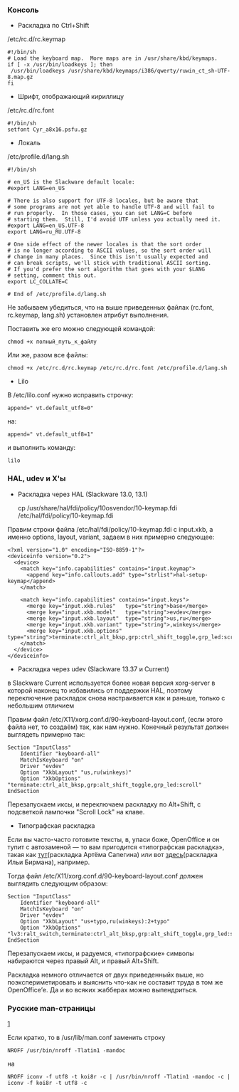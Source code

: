 ### Консоль

  - Раскладка по Ctrl+Shift

/etc/rc.d/rc.keymap

    #!/bin/sh
    # Load the keyboard map.  More maps are in /usr/share/kbd/keymaps.
    if [ -x /usr/bin/loadkeys ]; then
     /usr/bin/loadkeys /usr/share/kbd/keymaps/i386/qwerty/ruwin_ct_sh-UTF-8.map.gz
    fi

  - Шрифт, отображающий кириллицу

/etc/rc.d/rc.font

    #!/bin/sh
    setfont Cyr_a8x16.psfu.gz

  - Локаль

/etc/profile.d/lang.sh

    #!/bin/sh

    # en_US is the Slackware default locale:
    #export LANG=en_US

    # There is also support for UTF-8 locales, but be aware that
    # some programs are not yet able to handle UTF-8 and will fail to
    # run properly.  In those cases, you can set LANG=C before
    # starting them.  Still, I'd avoid UTF unless you actually need it.
    #export LANG=en_US.UTF-8
    export LANG=ru_RU.UTF-8

    # One side effect of the newer locales is that the sort order
    # is no longer according to ASCII values, so the sort order will
    # change in many places.  Since this isn't usually expected and
    # can break scripts, we'll stick with traditional ASCII sorting.
    # If you'd prefer the sort algorithm that goes with your $LANG
    # setting, comment this out.
    export LC_COLLATE=C

    # End of /etc/profile.d/lang.sh

Не забываем убедиться, что на выше приведенных файлах (rc.font,
rc.keymap, lang.sh) установлен атрибут выполнения.

Поставить же его можно следующей командой:

    chmod +x полный_путь_к_файлу

Или же, разом все файлы:

    chmod +x /etc/rc.d/rc.keymap /etc/rc.d/rc.font /etc/profile.d/lang.sh

  - Lilo

В /etc/lilo.conf нужно исправить строчку:

    append=" vt.default_utf8=0"

на:

    append=" vt.default_utf8=1"

и выполнить команду:

    lilo

### HAL, udev и X'ы

  - Раскладка через HAL (Slackware 13.0, 13.1)


    cp /usr/share/hal/fdi/policy/10osvendor/10-keymap.fdi /etc/hal/fdi/policy/10-keymap.fdi

Правим строки файла /etc/hal/fdi/policy/10-keymap.fdi с input.xkb, а
именно options, layout, variant, задаем в них примерно следующее:

    <?xml version="1.0" encoding="ISO-8859-1"?>
    <deviceinfo version="0.2">
      <device>
        <match key="info.capabilities" contains="input.keymap">
          <append key="info.callouts.add" type="strlist">hal-setup-keymap</append>
        </match>

        <match key="info.capabilities" contains="input.keys">
          <merge key="input.xkb.rules"   type="string">base</merge>
          <merge key="input.xkb.model"   type="string">evdev</merge>
          <merge key="input.xkb.layout"  type="string">us,ru</merge>
          <merge key="input.xkb.variant" type="string">,winkeys</merge>
          <merge key="input.xkb.options" type="string">terminate:ctrl_alt_bksp,grp:ctrl_shift_toggle,grp_led:scroll</merge>
        </match>
      </device>
    </deviceinfo>

  - Раскладка через udev (Slackware 13.37 и Current)

в Slackware Current используется более новая версия xorg-server в
которой наконец то избавились от поддержки HAL, поэтому
переключение раскладок снова настраивается как и раньше,
только с небольшим отличием

Правим файл /etc/X11/xorg.conf.d/90-keyboard-layout.conf, (если этого
файла нет, то создаём) так, как нам нужно. Конечный результат должен
выглядеть примерно так:

    Section "InputClass"
        Identifier "keyboard-all"
        MatchIsKeyboard "on"
        Driver "evdev"
        Option "XkbLayout" "us,ru(winkeys)"
        Option "XkbOptions" "terminate:ctrl_alt_bksp,grp:alt_shift_toggle,grp_led:scroll"
    EndSection

Перезапускаем иксы, и переключаем раскладку по Alt+Shift, с подсветкой
лампочки "Scroll Lock" на клаве.

  - Типографская раскладка

Если вы часто-часто готовите тексты, в, упаси боже, OpenOffice и он
тупит с автозаменой — то вам пригодится «типографская раскладка»,
такая как [тут](http://sapegin.ru/typolayout)(раскладка Артёма
Сапегина) или вот
[здесь](http://ilyabirman.ru/typography-layout/)(раскладка Ильи
Бирмана), например.

Тогда файл /etc/X11/xorg.conf.d/90-keyboard-layout.conf должен выглядить
следующим образом:

    Section "InputClass"
        Identifier "keyboard-all"
        MatchIsKeyboard "on"
        Driver "evdev"
        Option "XkbLayout" "us+typo,ru(winkeys):2+typo"
        Option "XkbOptions" "lv3:ralt_switch,terminate:ctrl_alt_bksp,grp:alt_shift_toggle,grp_led:scroll"
    EndSection

Перезапускаем иксы, и радуемся, «типографские» символы набираются через
правый Alt, и правый Alt+Shift.

Раскладка немного отличается от двух приведенныйх выше, но
поэкспериметировать и выяснить что-как не составит труда в
том же OpenOffice’е. Да и во всяких жабберах можно выпендриться.

### Русские man-страницы

[1](http://www.slackware.ru/forum/viewtopic.php?f=8&t=234)

Если кратко, то в /usr/lib/man.conf заменить строку

    NROFF /usr/bin/nroff -Tlatin1 -mandoc

на

    NROFF iconv -f utf8 -t koi8r -c | /usr/bin/nroff -Tlatin1 -mandoc -c | iconv -f koi8r -t utf8 -c